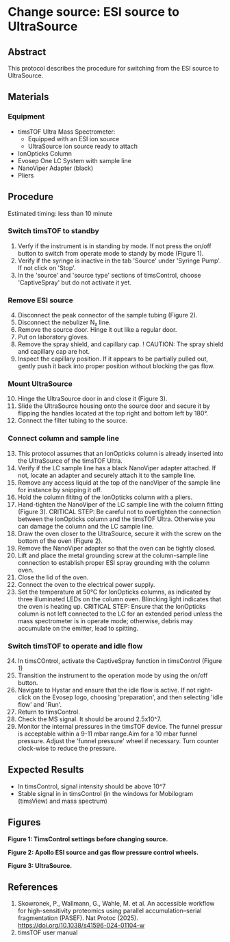 # Change source: ESI source to UltraSource

## Abstract
This protocol describes the procedure for switching from the ESI source to UltraSource.

## Materials

### Equipment
- timsTOF Ultra Mass Spectrometer:
  - Equipped with an ESI ion source
  - UltraSource ion source ready to attach
- IonOpticks Column
- Evosep One LC System with sample line
- NanoViper Adapter (black)
- Pliers

## Procedure
Estimated timing: less than 10 minute

### Switch timsTOF to standby
1. Verfy if the instrument is in standing by mode. If not press the on/off button to switch from operate mode to standy by mode  (Figure 1).
2. Verify if the syringe is inactive in the tab 'Source' under 'Syringe Pump'. If not click on 'Stop'.
3. In the 'source' and 'source type' sections of timsControl, choose 'CaptiveSpray' but do not activate it yet.

### Remove ESI source
4. Disconnect the peak connector of the sample tubing (Figure 2).
5. Disconnect the nebulizer N₂ line.
6. Remove the source door. Hinge it out like a regular door.
7. Put on laboratory gloves.
8. Remove the spray shield, and capillary cap.
   ! CAUTION: The spray shield and capillary cap are hot.
9. Inspect the capillary position. If it appears to be partially pulled out, gently push it back into proper position without blocking the gas flow.

### Mount UltraSource
10. Hinge the UltraSource door in and close it (Figure 3).
11. Slide the UltraSource housing onto the source door and secure it by flipping the handles located at the top right and bottom left by 180°.
12. Connect the filter tubing to the source.

### Connect column and sample line
13. This protocol assumes that an IonOpticks column is already inserted into the UltraSource of the timsTOF Ultra.
14. Verify if the LC sample line has a black NanoViper adapter attached. If not, locate an adapter and securely attach it to the sample line.
15. Remove any access liquid at the top of the nanoViper of the sample line for instance by snipping it off.
16. Hold the column fititng of the IonOpticks column with a pliers.
17. Hand-tighten the NanoViper of the LC sample line with the column fitting (Figure 3).
   CRITICAL STEP: Be careful not to overtighten the connection between the IonOpticks column and the timsTOF Ultra. Otherwise you can damage the column and the LC sample line.
18. Draw the oven closer to the UltraSource, secure it with the screw on the bottom of the oven (Figure 2).
19. Remove the NanoViper adapter so that the oven can be tightly closed.
20. Lift and place the metal grounding screw at the column-sample line connection to establish proper ESI spray grounding with the column oven.
21. Close the lid of the oven.
22. Connect the oven to the electrical power supply.
23. Set the temperature at 50°C for IonOpticks columns, as indicated by three illuminated LEDs on the column oven. Blincking light indicates that the oven is heating up.
    CRITICAL STEP: Ensure that the IonOpticks column is not left connected to the LC for an extended period unless the mass spectrometer is in operate mode; otherwise, debris may accumulate on the emitter, lead to spitting.

### Switch timsTOF to operate and idle flow
24. In timsCOntrol, activate the CaptiveSpray function in timsControl (Figure 1)
25. Transition the instrument to the operation mode by using the on/off button.
26. Navigate to Hystar and ensure that the idle flow is active. If not right-click on the Evosep logo, choosing 'preparation', and then selecting 'idle flow' and 'Run'.
27. Return to timsControl.
28. Check the MS signal. It should be around 2.5x10^7.
29. Monitor the internal pressures in the timsTOF device. The funnel pressur is acceptable within a 9-11 mbar range.Aim for a 10 mbar funnel pressure. Adjust the 'funnel pressure' wheel if necessary. Turn counter clock-wise to reduce the pressure.

## Expected Results
- In timsControl, signal intensity should be above 10^7
- Stable signal in in timsControl (in the windows for Mobilogram (timsView) and mass spectrum)

## Figures
**Figure 1: TimsControl settings before changing source.**

**Figure 2: Apollo ESI source and gas flow pressure control wheels.**

**Figure 3: UltraSource.**

## References
1. Skowronek, P., Wallmann, G., Wahle, M. et al. An accessible workflow for high-sensitivity proteomics using parallel accumulation–serial fragmentation (PASEF). Nat Protoc (2025). https://doi.org/10.1038/s41596-024-01104-w
2. timsTOF user manual
